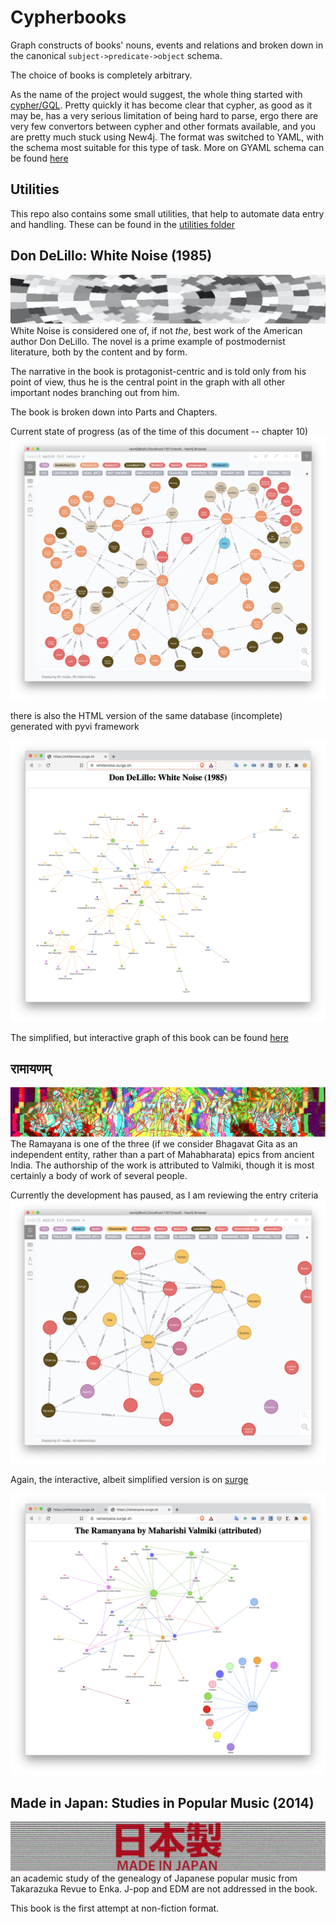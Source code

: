 # Cypherbooks

Graph constructs of books' nouns, events and relations and broken down in the canonical `subject->predicate->object` schema.

The choice of books is completely arbitrary.

As the name of the project would suggest, the whole thing started with [cypher/GQL](https://www.opencypher.org/). Pretty quickly it has become clear that cypher, as good as it may be, has a very serious limitation of being hard to parse, ergo there are very few convertors between cypher and other formats available, and you are pretty much stuck using New4j. The format was switched to YAML, with the schema most suitable for this type of task. More on GYAML schema can be found [here](https://github.com/evilcloud/cypherbooks/blob/master/GYAML.md)

## Utilities

This repo also contains some small utilities, that help to automate data entry and handling. These can be found in the [utilities folder](https://github.com/evilcloud/cypherbooks/tree/master/utils)

## Don DeLillo: White Noise (1985)

![](media/delillo_white_noise.jpg)
White Noise is considered one of, if not _the_, best work of the American author Don DeLillo. The novel is a prime example of postmodernist literature, both by the content and by form.

The narrative in the book is protagonist-centric and is told only from his point of view, thus he is the central point in the graph with all other important nodes branching out from him.

The book is broken down into Parts and Chapters.

Current state of progress (as of the time of this document -- chapter 10)
![](media/white_noise_graph.png)

there is also the HTML version of the same database (incomplete) generated with pyvi framework

![](media/pyvi_white_noise.png)

The simplified, but interactive graph of this book can be found [here](http://whitenoise.surge.sh)

## रामायणम्

![](media/ramayana.jpg)
The Ramayana is one of the three (if we consider Bhagavat Gita as an independent entity, rather than a part of Mahabharata) epics from ancient India. The authorship of the work is attributed to Valmiki, though it is most certainly a body of work of several people.

Currently the development has paused, as I am reviewing the entry criteria
![](media/ramanyana_graph.png)

Again, the interactive, albeit simplified version is on [surge](https://ramanyana.surge.sh/)

![](media/pyvi_ramanyana.png)

## Made in Japan: Studies in Popular Music (2014)

![](media/made_in_japan.jpg)
an academic study of the genealogy of Japanese popular music from Takarazuka Revue to Enka. J-pop and EDM are not addressed in the book.

This book is the first attempt at non-fiction format.
